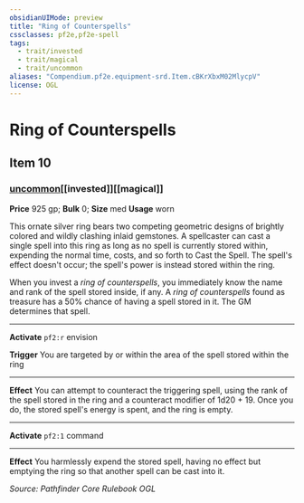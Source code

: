 ```yaml
---
obsidianUIMode: preview
title: "Ring of Counterspells"
cssclasses: pf2e,pf2e-spell
tags:
  - trait/invested
  - trait/magical
  - trait/uncommon
aliases: "Compendium.pf2e.equipment-srd.Item.cBKrXbxM02MlycpV"
license: OGL
---
```

# Ring of Counterspells
## Item 10
### [uncommon](uncommon "Uncommon Rarity Trait")[[invested]][[magical]]


**Price** 925 gp; 
**Bulk** 0; **Size** med
**Usage** worn

This ornate silver ring bears two competing geometric designs of brightly colored and wildly clashing inlaid gemstones. A spellcaster can cast a single spell into this ring as long as no spell is currently stored within, expending the normal time, costs, and so forth to Cast the Spell. The spell's effect doesn't occur; the spell's power is instead stored within the ring.

When you invest a _ring of counterspells_, you immediately know the name and rank of the spell stored inside, if any. A _ring of counterspells_ found as treasure has a 50% chance of having a spell stored in it. The GM determines that spell.

* * *

**Activate** `pf2:r` envision

**Trigger** You are targeted by or within the area of the spell stored within the ring

* * *

**Effect** You can attempt to counteract the triggering spell, using the rank of the spell stored in the ring and a counteract modifier of 1d20 + 19. Once you do, the stored spell's energy is spent, and the ring is empty.

* * *

**Activate** `pf2:1` command

* * *

**Effect** You harmlessly expend the stored spell, having no effect but emptying the ring so that another spell can be cast into it.

*Source: Pathfinder Core Rulebook*
*OGL*